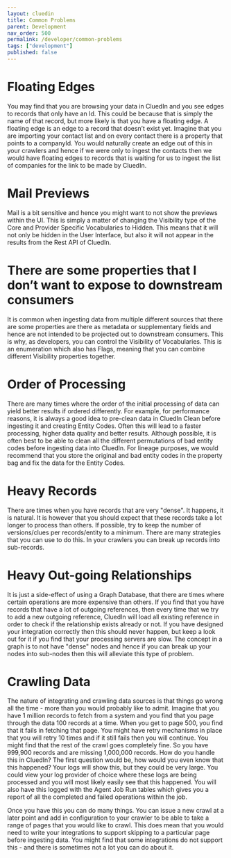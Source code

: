 ```yaml
---
layout: cluedin
title: Common Problems
parent: Development
nav_order: 500
permalink: /developer/common-problems
tags: ["development"]
published: false
---
```


# Floating Edges

You may find that you are browsing your data in CluedIn and you see edges to records that only have an Id. This could be because that is simply the name of that record, but more likely is that you have a floating edge. A floating edge is an edge to a record that doesn’t exist yet. Imagine that you are importing your contact list and on every contact there is a property that points to a companyId. You would naturally create an edge out of this in your crawlers and hence if we were only to ingest the contacts then we would have floating edges to records that is waiting for us to ingest the list of companies for the link to be made by CluedIn. 

# Mail Previews

Mail is a bit sensitive and hence you might want to not show the previews within the UI. This is simply a matter of changing the Visibility type of the Core and Provider Specific Vocabularies to Hidden. This means that it will not only be hidden in the User Interface, but also it will not appear in the results from the Rest API of CluedIn. 

# There are some properties that I don’t want to expose to downstream consumers

It is common when ingesting data from multiple different sources that there are some properties are there as metadata or supplementary fields and hence are not intended to be projected out to downstream consumers. This is why, as developers, you can control the Visibility of Vocabularies. This is an enumeration which also has Flags, meaning that you can combine different Visibility properties together. 

# Order of Processing

There are many times where the order of the initial processing of data can yield better results if ordered differently. For example, for performance reasons, it is always a good idea to pre-clean data in CluedIn Clean before ingesting it and creating Entity Codes. Often this will lead to a faster processing, higher data quality and better results. Although possible, it is often best to be able to clean all the different permutations of bad entity codes before ingesting data into CluedIn. For lineage purposes, we would recommend that you store the original and bad entity codes in the property bag and fix the data for the Entity Codes. 

# Heavy Records

There are times when you have records that are very "dense". It happens, it is natural. It is however that you should expect that these records take a lot longer to process than others. If possible, try to keep the number of versions/clues per records/entity to a minimum. There are many strategies that you can use to do this. In your crawlers you can break up records into sub-records.

# Heavy Out-going Relationships

It is just a side-effect of using a Graph Database, that there are times where certain operations are more expensive than others. If you find that you have records that have a lot of outgoing references, then every time that we try to add a new outgoing reference, CluedIn will load all existing reference in order to check if the relationship exists already or not. If you have designed your integration correctly then this should never happen, but keep a look out for it if you find that your processing servers are slow. The concept in a graph is to not have "dense" nodes and hence if you can break up your nodes into sub-nodes then this will alleviate this type of problem.

# Crawling Data

The nature of integrating and crawling data sources is that things go wrong all the time - more than you would probably like to admit. Imagine that you have 1 million records to fetch from a system and you find that you page through the data 100 records at a time. When you get to page 500, you find that it fails in fetching that page. You might have retry mechanisms in place that you will retry 10 times and if it still fails then you will continue. You might find that the rest of the crawl goes completely fine. So you have 999,900 records and are missing 1,000,000 records. How do you handle this in CluedIn? The first question would be, how would you even know that this happened? Your logs will show this, but they could be very large. You could view your log provider of choice where these logs are being processed and you will most likely easily see that this happened. You will also have this logged with the Agent Job Run tables which gives you a report of all the completed and failed operations within the job.

Once you have this you can do many things. You can issue a new crawl at a later point and add in configuration to your crawler to be able to take a range of pages that you would like to crawl. This does mean that you would need to write your integrations to support skipping to a particular page before ingesting data. You might find that some integrations do not support this - and there is sometimes not a lot you can do about it. 
